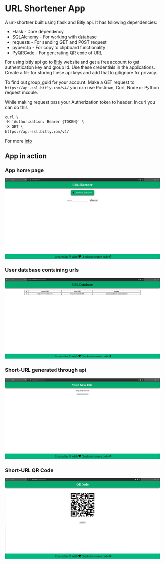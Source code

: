 # URL Shortener App

A url-shortner built using flask and Bitly api. It has following dependencies:

* Flask - Core dependency
* SQLAlchemy - For working with database
* requests - For sending GET and POST request
* pyperclip - For copy to clipboard functionality
* PyQRCode - For generating QR code of URL

For using bitly api go to [Bitly](https://bitly.com/) 
website and get a free account to get authentication key and group id. Use these credentials in the applications. Create a file for storing these api keys
and add that to gitignore for privacy.

To find out group_guid for your account. Make a GET request to
`https://api-ssl.bitly.com/v4/` you can use Postman, Curl, Node or Python request module.

While making request pass your Authorization token to header. In curl you can do this

```
curl \
-H 'Authorization: Bearer {TOKEN}' \
-X GET \
https://api-ssl.bitly.com/v4/
```
For more [info](https://dev.bitly.com/api-reference/#getGroups)


## App in action

### App home page
![App home page](./media/home.png)

### User database containing urls
![Database](./media/database.png)

### Short-URL generated through api
![Short_URL](./media/short_url.png)

### Short-URL QR Code
![QR Code](./media/qrcode.png)
